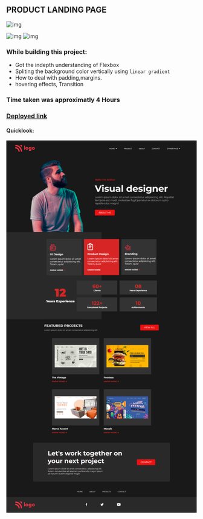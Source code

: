## PRODUCT LANDING PAGE
![img](https://img.shields.io/badge/ineuron-FullStackJS-blue)

![img](https://img.shields.io/badge/HTML-5-brightgreen)
![img](https://img.shields.io/badge/CSS-3-brightgreen)

### While building this project:
- Got the indepth understanding of Flexbox
- Spliting the background color vertically using `linear gradient`
- How to deal with padding,margins.
- hovering effects, Transition

### Time taken was approximatly 4 Hours

### [Deployed link]()

#### Quicklook: 
![img](./Assets/Images/screencapture-127-0-0-1-5500-index-html-2022-07-31-23_43_44.png)